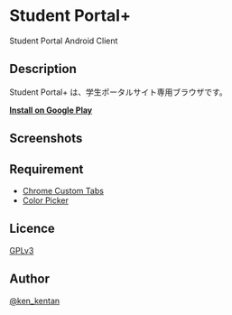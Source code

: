 # Student Portal+
Student Portal Android Client

## Description
Student Portal+ は、学生ポータルサイト専用ブラウザです。

**[Install on Google Play](https://play.google.com/store/apps/details?id=jp.kentan.student_portal_plus)**

## Screenshots


## Requirement
- [Chrome Custom Tabs](https://developer.chrome.com/multidevice/android/customtabs)
- [Color Picker](http://www.materialdoc.com/color-picker/)

## Licence

[GPLv3](https://github.com/ken-kentan/student-portal-plus/blob/master/LICENSE)

## Author

[@ken_kentan](https://twitter.com/ken_kentan)